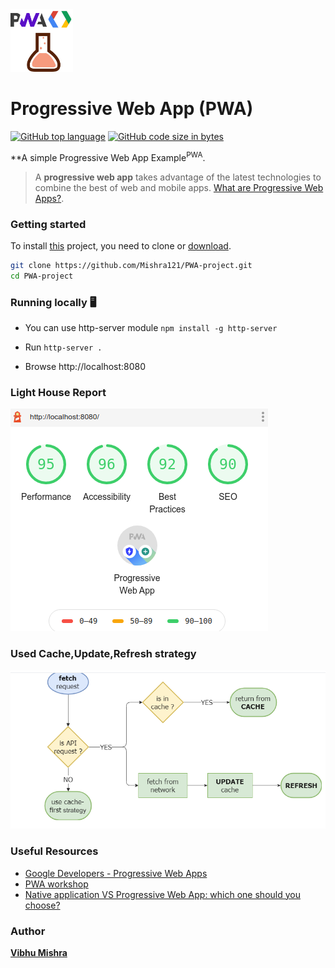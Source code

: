 
<img src="./icons/logo-192.png" width="100px" height="100px"/>

<h1>Progressive Web App (PWA)</h1>

[![GitHub top language](https://img.shields.io/github/languages/top/Mishra121/PWA-project?logo=javascript)](https://github.com/Mishra121/PWA-project) [![GitHub code size in bytes](https://img.shields.io/github/languages/code-size/Mishra121/PWA-project?color=yellow&logo=github)](https://github.com/Mishra121)

**A simple Progressive Web App Example<sup>PWA</sup>. 

> A **progressive web app** takes advantage of the latest technologies to combine the best of web and mobile apps. [What are Progressive Web Apps?](https://web.dev/what-are-pwas/).

### Getting started

To install [this](https://github.com/Mishra121/PWA-project) project, you need to clone or [download](https://github.com/Mishra121/PWA-project/archive/main.zip).

```bash
git clone https://github.com/Mishra121/PWA-project.git
cd PWA-project
```

### Running locally :desktop_computer:

- You can use http-server module `npm install -g http-server`

- Run `http-server .`

- Browse http://localhost:8080


### Light House Report

![Lighthouse report](./icons/pwa-score.png)

### Used Cache,Update,Refresh strategy 

![Cache strategy](./icons/cache-stratergy.png)

### Useful Resources

- [Google Developers - Progressive Web Apps](https://developers.google.com/web/progressive-web-apps/)
- [PWA workshop](https://pwa-workshop.js.org/)
- [Native application VS Progressive Web App: which one should you choose?](https://medium.com/inside-smartapps/native-application-vs-progressive-web-app-which-one-should-you-choose-5eeaaf6ee92d)

### Author

**[Vibhu Mishra](https://www.linkedin.com/in/vibhu-mishra-654a0914a/)**

